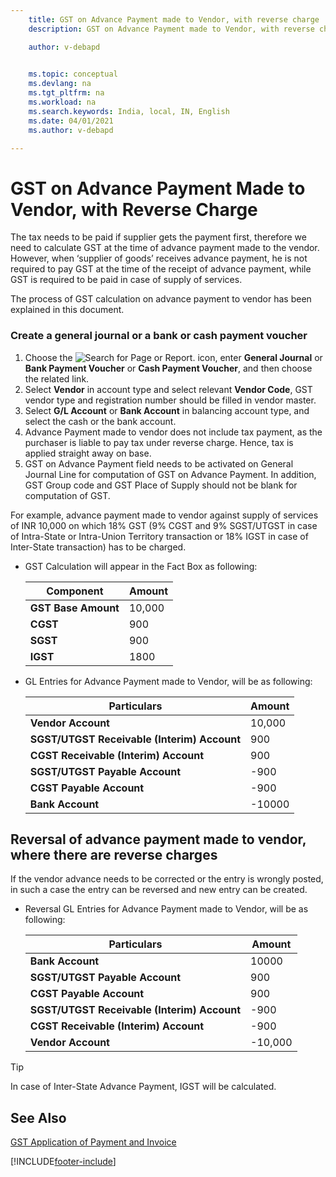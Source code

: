 ```yaml
---
    title: GST on Advance Payment made to Vendor, with reverse charge
    description: GST on Advance Payment made to Vendor, with reverse charge

    author: v-debapd

    
    ms.topic: conceptual
    ms.devlang: na
    ms.tgt_pltfrm: na
    ms.workload: na
    ms.search.keywords: India, local, IN, English
    ms.date: 04/01/2021
    ms.author: v-debapd

---
```

# GST on Advance Payment Made to Vendor, with Reverse Charge


The tax needs to be paid if supplier gets the payment first, therefore we need to calculate GST at the time of advance payment made to the vendor. However, when ‘supplier of goods’ receives advance payment, he is not required to pay GST at the time of the receipt of advance payment, while GST is required to be paid in case of supply of services.

The process of GST calculation on advance payment to vendor has been explained in this document.

### Create a general journal or a bank or cash payment voucher

1.  Choose the ![Search for Page or Report.](image/search_small.png "Search for Page or Report icon") icon, enter **General Journal** or **Bank Payment Voucher** or **Cash Payment Voucher**, and then choose the related link. 
2. Select **Vendor** in account type and select relevant **Vendor Code**, GST vendor type and registration number should be filled in vendor master.
3. Select **G/L Account** or **Bank Account** in balancing account type, and select the cash or the bank account. 
4. Advance Payment made to vendor does not include tax payment, as the purchaser is liable to pay tax under reverse charge. Hence, tax is applied straight away on base. 
5. GST on Advance Payment field needs to be activated on General Journal Line for computation of GST on Advance Payment. In addition, GST Group code and GST Place of Supply should not be blank for computation of GST.

For example, advance payment made to vendor against supply of services of INR 10,000 on which 18% GST (9% CGST and 9% SGST/UTGST in case of Intra-State or Intra-Union Territory transaction or 18% IGST in case of Inter-State transaction) has to be charged.

- GST Calculation will appear in the Fact Box as following:
    
    |Component|Amount|
    |----------------------------------|---------------------------------------|  
    |**GST Base Amount**|10,000|  
    |**CGST**|900|  
    |**SGST**|900|
    |**IGST**|1800|

- GL Entries for Advance Payment made to Vendor, will be as following:

    |Particulars|Amount|
    |----------------------------------|---------------------------------------|  
    |**Vendor Account**|10,000|  
    |**SGST/UTGST Receivable (Interim) Account**|900|  
    |**CGST Receivable (Interim) Account**|900|
    |**SGST/UTGST Payable Account**|-900|
    |**CGST Payable Account**|-900|
    |**Bank Account**|-10000|

## Reversal of advance payment made to vendor, where there are reverse charges

If the vendor advance needs to be corrected or the entry is wrongly posted, in such a case the entry can be reversed and new entry can be created.

- Reversal GL Entries for Advance Payment made to Vendor, will be as following:

    |Particulars|Amount|
    |----------------------------------|---------------------------------------|  
    |**Bank Account**|10000| 
    |**SGST/UTGST Payable Account**|900|
    |**CGST Payable Account**|900|
    |**SGST/UTGST Receivable (Interim) Account**|-900|  
    |**CGST Receivable (Interim) Account**|-900|
    |**Vendor Account**|-10,000|  
    
> [!TIP]
> In case of Inter-State Advance Payment, IGST will be calculated.



## See Also 
[GST Application of Payment and Invoice](GST-Advance-Normal-Payment-and-Purchase-Invoice-Goods-Application.md)




































[!INCLUDE[footer-include](../../includes/footer-banner.md)]